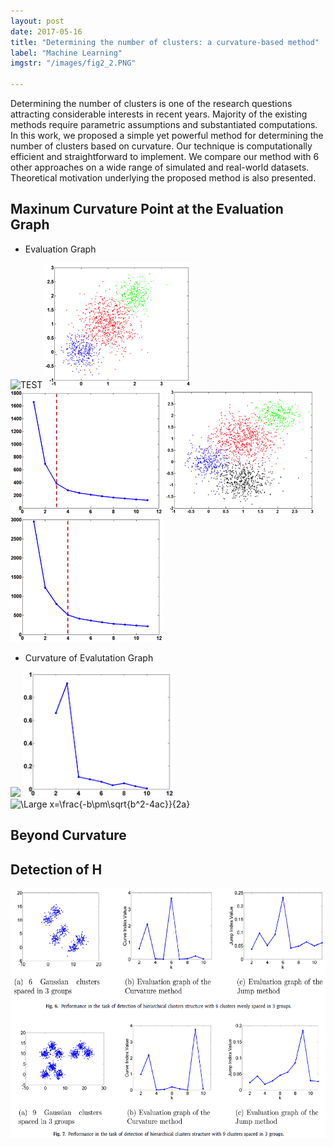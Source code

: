 ```yaml
---
layout: post
date: 2017-05-16
title: "Determining the number of clusters: a curvature-based method"
label: "Machine Learning"
imgstr: "/images/fig2_2.PNG"

---
```


Determining the number of clusters is one of the research questions attracting considerable interests in recent years. Majority of the existing methods require parametric assumptions and substantiated computations. In this work, we proposed a simple yet powerful method for determining the number of clusters based on curvature. Our technique is computationally efficient and straightforward to implement. We compare our method with 6 other approaches on a wide range of simulated and real-world datasets. Theoretical motivation underlying the proposed method is also presented.

## Maxinum Curvature Point at the Evaluation Graph
* Evaluation Graph
<img src="https://latex.codecogs.com/svg.latex?\Large&space;J(k)=\sum\limits_{j=1}^{k}{\sum\limits_{{{x}_{i}}\in {{\mathcal{C}}_{j}}}{||{{\mathbf{x}}_{i}}-{{{\mathbf{\bar{x}}}}_{j}}|{{|}^{2}}}}" title="TEST" />
<img src="/images/curvature_pic/fig1_1.png"  height="200" />
<img src="/images/curvature_pic/fig1_2.png"  height="200" />
<img src="/images/curvature_pic/fig1_3.png"  height="200" />
<img src="/images/curvature_pic/fig1_4.png"  height="200" />

* Curvature of Evalutation Graph

<img src="/images/curvature_pic/fig2_1.PNG"  height="200" />
<img src="/images/curvature_pic/fig2_2.png"  height="200" />


<img src="https://latex.codecogs.com/svg.latex?\Large&space;\kappa=\frac{|y''|}{(1+{{y'}^{2}})^{3/2}}" title="\Large x=\frac{-b\pm\sqrt{b^2-4ac}}{2a}" />

## Beyond Curvature


## Detection of H


<img src="/images/fig2_2.PNG"  class="inline" height="400"/>



 
